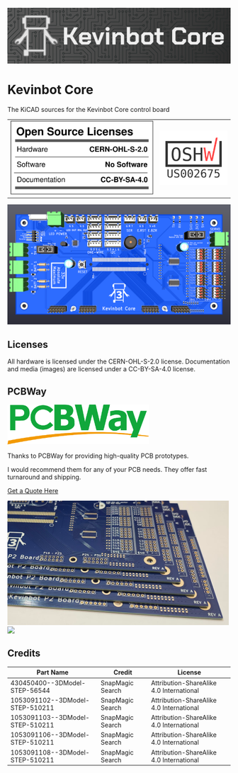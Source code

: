 ![alt text](docs/images/banner.png)
# Kevinbot Core
The KiCAD sources for the Kevinbot Core control board

| | |
|-|-|
|![OSHW Facts](readme/oshw_facts.svg)|<img src="certification-mark-US002675-stacked.png" width=200></img>


![Board](P2%20Kevinbot%20Board.png)

## Licenses
All hardware is licensed under the CERN-OHL-S-2.0 license. 
Documentation and media (images) are licensed under a CC-BY-SA-4.0 license.

## PCBWay

<img src="readme/pcbway-logo.png" width=320></img>

Thanks to PCBWay for providing high-quality PCB prototypes.

I would recommend them for any of your PCB needs. They offer fast turnaround and shipping.

[Get a Quote Here](https://www.pcbway.com/orderonline.aspx)

<img src="readme/pcb-edges.png" width=500></img>
<img src="readme/pcbs.png" width=500></img>

## Credits

| Part Name                                        | Credit                                                                           | License                                  |
| ------------------------------------------------ | -------------------------------------------------------------------------------- | ---------------------------------------- |
| 430450400--3DModel-STEP-56544                    | SnapMagic Search                                                                 | Attribution-ShareAlike 4.0 International |
| 1053091102--3DModel-STEP-510211                  | SnapMagic Search                                                                 | Attribution-ShareAlike 4.0 International |
| 1053091103--3DModel-STEP-510211                  | SnapMagic Search                                                                 | Attribution-ShareAlike 4.0 International |
| 1053091106--3DModel-STEP-510211                  | SnapMagic Search                                                                 | Attribution-ShareAlike 4.0 International |
| 1053091108--3DModel-STEP-510211                  | SnapMagic Search                                                                 | Attribution-ShareAlike 4.0 International |